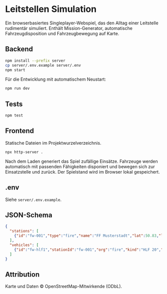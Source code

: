 # Leitstellen Simulation

Ein browserbasiertes Singleplayer-Webspiel, das den Alltag einer Leitstelle rudimentär simuliert. Enthält Mission-Generator, automatische Fahrzeugdisposition und Fahrzeugbewegung auf Karte.

## Backend
```bash
npm install --prefix server
cp server/.env.example server/.env
npm start
```

Für die Entwicklung mit automatischem Neustart:
```bash
npm run dev
```

## Tests
```bash
npm test
```

## Frontend
Statische Dateien im Projektwurzelverzeichnis.
```
npx http-server .
```
Nach dem Laden generiert das Spiel zufällige Einsätze. Fahrzeuge werden automatisch mit passenden Fähigkeiten disponiert und bewegen sich zur Einsatzstelle und zurück. Der Spielstand wird im Browser lokal gespeichert.

## .env
Siehe `server/.env.example`.

## JSON-Schema
```json
{
  "stations": [
    {"id":"fw-001","type":"fire","name":"FF Musterstadt","lat":50.83,"lng":12.93}
  ],
  "vehicles": [
    {"id":"fw-hlf1","stationId":"fw-001","org":"fire","kind":"HLF 20","capabilities":["brand","thl"],"speedKmh":85,"lat":50.83,"lng":12.93}
  ]
}
```

## Attribution
Karte und Daten © OpenStreetMap-Mitwirkende (ODbL).
